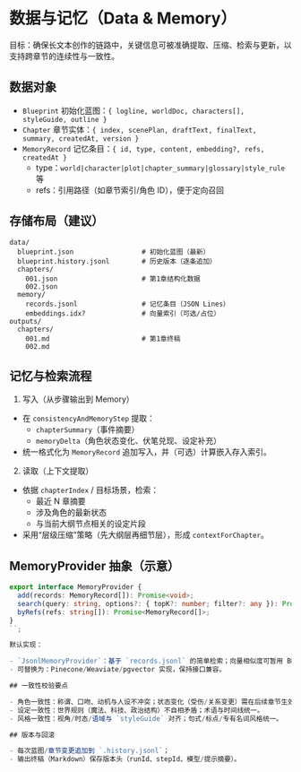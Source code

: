 # 数据与记忆（Data & Memory）

目标：确保长文本创作的链路中，关键信息可被准确提取、压缩、检索与更新，以支持跨章节的连续性与一致性。

## 数据对象

- `Blueprint` 初始化蓝图：`{ logline, worldDoc, characters[], styleGuide, outline }`
- `Chapter` 章节实体：`{ index, scenePlan, draftText, finalText, summary, createdAt, version }`
- `MemoryRecord` 记忆条目：`{ id, type, content, embedding?, refs, createdAt }`
  - type：`world|character|plot|chapter_summary|glossary|style_rule` 等
  - refs：引用路径（如章节索引/角色 ID），便于定向召回

## 存储布局（建议）

```
data/
  blueprint.json                 # 初始化蓝图（最新）
  blueprint.history.jsonl        # 历史版本（逐条追加）
  chapters/
    001.json                     # 第1章结构化数据
    002.json
  memory/
    records.jsonl                # 记忆条目（JSON Lines）
    embeddings.idx?              # 向量索引（可选/占位）
outputs/
  chapters/
    001.md                       # 第1章终稿
    002.md
```

## 记忆与检索流程

1) 写入（从步骤输出到 Memory）
- 在 `consistencyAndMemoryStep` 提取：
  - `chapterSummary`（事件摘要）
  - `memoryDelta`（角色状态变化、伏笔兑现、设定补充）
- 统一格式化为 `MemoryRecord` 追加写入，并（可选）计算嵌入存入索引。

2) 读取（上下文提取）
- 依据 `chapterIndex` / 目标场景，检索：
  - 最近 N 章摘要
  - 涉及角色的最新状态
  - 与当前大纲节点相关的设定片段
- 采用“层级压缩”策略（先大纲层再细节层），形成 `contextForChapter`。

## MemoryProvider 抽象（示意）

```ts
export interface MemoryProvider {
  add(records: MemoryRecord[]): Promise<void>;
  search(query: string, options?: { topK?: number; filter?: any }): Promise<MemoryRecord[]>;
  byRefs(refs: string[]): Promise<MemoryRecord[]>;
}
``;

默认实现：

- `JsonlMemoryProvider`：基于 `records.jsonl` 的简单检索；向量相似度可暂用 BM25/关键词匹配占位。
- 可替换为：Pinecone/Weaviate/pgvector 实现，保持接口兼容。

## 一致性校验要点

- 角色一致性：称谓、口吻、动机与人设不冲突；状态变化（受伤/关系变更）需在后续章节生效。
- 设定一致性：世界规则（魔法、科技、政治结构）不自相矛盾；术语与时间线统一。
- 风格一致性：视角/时态/语域与 `styleGuide` 对齐；句式/标点/专有名词风格统一。

## 版本与回滚

- 每次蓝图/章节变更追加到 `.history.jsonl`；
- 输出终稿（Markdown）保存版本头（runId、stepId、模型/提示摘要）。


